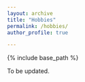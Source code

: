 ```yaml
---
layout: archive
title: "Hobbies"
permalink: /hobbies/
author_profile: true

---
```


{% include base_path %}

To be updated.
